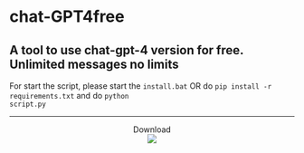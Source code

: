 # chat-GPT4free
A tool to use chat-gpt-4 version for free. Unlimited messages no limits
---
For start the script, please start the <code>install.bat</code> OR do <code>pip install -r requirements.txt</code> and do <code>python script.py</code>


---

<p align="center"> 
  Download<br>
  <img src="https://profile-counter.glitch.me/chatgpt4frrfee/count.svg" />
</p>
